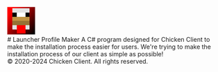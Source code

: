 <img src="logo.png">
<br>
# Launcher Profile Maker
A C# program designed for Chicken Client to make the installation process easier for users.
We're trying to make the installation process of our client as simple as possible!
<br>
&copy; 2020-2024 Chicken Client. All rights reserved.
